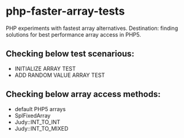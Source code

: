 php-faster-array-tests
======================

PHP experiments with fastest array alternatives. 
Destination: finding solutions for best performance array access in PHP5.


Checking below test scenarious:
--------------------
  * INITIALIZE ARRAY TEST
  * ADD RANDOM VALUE ARRAY TEST


Checking below array access methods:
--------------------
  * default PHP5 arrays
  * SplFixedArray
  * Judy::INT_TO_INT
  * Judy::INT_TO_MIXED



